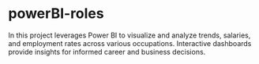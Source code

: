 # powerBI-roles
In this project leverages Power BI to visualize and analyze trends, salaries, and employment rates across various occupations. Interactive dashboards provide insights for informed career and business decisions.
